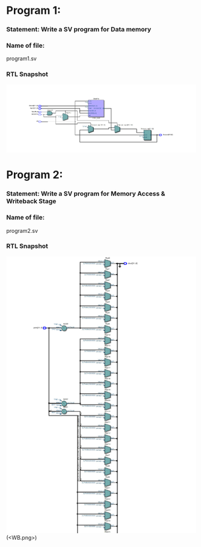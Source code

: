 # Program 1: 
### Statement: Write a SV program for Data memory

### Name of file:
program1.sv

### RTL Snapshot
![Screenshot of RTL view, full screen](<DataMemory.png>)

# Program 2: 
### Statement: Write a SV program for Memory Access & Writeback Stage

### Name of file:
program2.sv

### RTL Snapshot
![Screenshot of RTL view, full screen](<MemoryAccess.png>)(<WB.png>)
